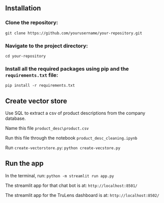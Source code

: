 ## Installation

### Clone the repository:
`git clone https://github.com/yourusername/your-repository.git`

### Navigate to the project directory:
`cd your-repository`

### Install all the required packages using pip and the `requirements.txt` file:
`pip install -r requirements.txt`

## Create vector store
Use SQL to extract a csv of product descriptions from the company database.

Name this file `product_desc\product.csv`

Run this file through the notebook `product_desc_cleaning.ipynb`

Run `create-vectorstore.py`:
`python create-vecstore.py`

## Run the app
In the terminal, run:
`python -m streamlit run app.py`

The streamlit app for that chat bot is at: `http://localhost:8501/`

The streamlit app for the TruLens dashboard is at: `http://localhost:8502/`
